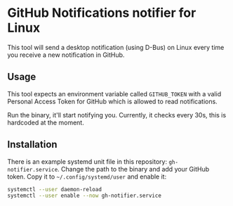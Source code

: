 # GitHub Notifications notifier for Linux

This tool will send a desktop notification (using D-Bus) on Linux every time you receive a new notification in GitHub.

## Usage

This tool expects an environment variable called `GITHUB_TOKEN` with a valid Personal Access Token for GitHub which is allowed to read notifications.

Run the binary, it'll start notifying you.
Currently, it checks every 30s, this is hardcoded at the moment.

## Installation

There is an example systemd unit file in this repository: `gh-notifier.service`.
Change the path to the binary and add your GitHub token.
Copy it to `~/.config/systemd/user` and enable it:

```bash
systemctl --user daemon-reload
systemctl --user enable --now gh-notifier.service 
```
